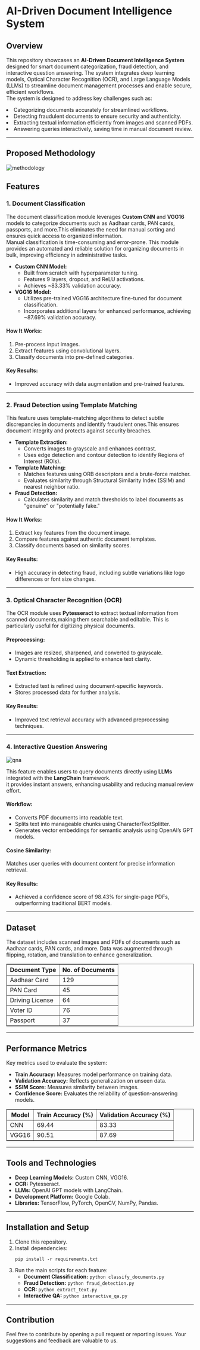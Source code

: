 
<h1>AI-Driven Document Intelligence System</h1>

<h2>Overview</h2>
<p>This repository showcases an <strong>AI-Driven Document Intelligence System</strong> designed for smart document categorization, fraud detection, and interactive question answering. The system integrates deep learning models, Optical Character Recognition (OCR), and Large Language Models (LLMs) to streamline document management processes and enable secure, efficient workflows.
<br>The system is designed to address key challenges such as:
<li>Categorizing documents accurately for streamlined workflows.</li>
<li>Detecting fraudulent documents to ensure security and authenticity.</li>
<li>Extracting textual information efficiently from images and scanned PDFs.</li>
<li>Answering queries interactively, saving time in manual document review.</li>
</p>
<hr>
<h2>Proposed Methodology</h2>

![methodology](https://github.com/user-attachments/assets/2fd22b2f-d684-4e1d-a0f3-f893c4b3049f)

<h2>Features</h2>
<h3>1. Document Classification</h3>
<p>The document classification module leverages <strong>Custom CNN</strong> and <strong>VGG16</strong> models to categorize documents such as Aadhaar cards, PAN cards, passports, and more.This eliminates the need for manual sorting and ensures quick access to organized information.
<br>Manual classification is time-consuming and error-prone. This module provides an automated and reliable solution for organizing documents in bulk, improving efficiency in administrative tasks.</p>
<ul>
<li><strong>Custom CNN Model:</strong>
            <ul>
                <li>Built from scratch with hyperparameter tuning.</li>
                <li>Features 9 layers, dropout, and ReLU activations.</li>
                <li>Achieves ~83.33% validation accuracy.</li>
            </ul>
        </li>
        <li><strong>VGG16 Model:</strong>
            <ul>
                <li>Utilizes pre-trained VGG16 architecture fine-tuned for document classification.</li>
                <li>Incorporates additional layers for enhanced performance, achieving ~87.69% validation accuracy.</li>
            </ul>
        </li>
    </ul>
<h4>How It Works:</h4>
<ol>
        <li>Pre-process input images.</li>
        <li>Extract features using convolutional layers.</li>
        <li>Classify documents into pre-defined categories.</li>
    </ol>
<h4>Key Results:</h4>
<ul>
        <li>Improved accuracy with data augmentation and pre-trained features.</li>
    </ul>

<hr>

<h3>2. Fraud Detection using Template Matching</h3>
<p>This feature uses template-matching algorithms to detect subtle discrepancies in documents and identify fraudulent ones.This ensures document integrity and protects against security breaches.</p>

<ul>
        <li><strong>Template Extraction:</strong>
            <ul>
                <li>Converts images to grayscale and enhances contrast.</li>
                <li>Uses edge detection and contour detection to identify Regions of Interest (ROIs).</li>
            </ul>
        </li>
        <li><strong>Template Matching:</strong>
            <ul>
                <li>Matches features using ORB descriptors and a brute-force matcher.</li>
                <li>Evaluates similarity through Structural Similarity Index (SSIM) and nearest neighbor ratio.</li>
            </ul>
        </li>
        <li><strong>Fraud Detection:</strong>
            <ul>
                <li>Calculates similarity and match thresholds to label documents as "genuine" or "potentially fake."</li>
            </ul>
        </li>
    </ul>

<h4>How It Works:</h4>
<ol>
        <li>Extract key features from the document image.</li>
        <li>Compare features against authentic document templates.</li>
        <li>Classify documents based on similarity scores.</li>
    </ol>

<h4>Key Results:</h4>
<ul>
        <li>High accuracy in detecting fraud, including subtle variations like logo differences or font size changes.</li>
    </ul>

<hr>

<h3>3. Optical Character Recognition (OCR)</h3>
<p>The OCR module uses <strong>Pytesseract</strong> to extract textual information from scanned documents,making them searchable and editable. This is particularly useful for digitizing physical documents.</p>

<h4>Preprocessing:</h4>
<ul>
        <li>Images are resized, sharpened, and converted to grayscale.</li>
        <li>Dynamic thresholding is applied to enhance text clarity.</li>
    </ul>

<h4>Text Extraction:</h4>
<ul>
        <li>Extracted text is refined using document-specific keywords.</li>
        <li>Stores processed data for further analysis.</li>
    </ul>

<h4>Key Results:</h4>
<ul>
        <li>Improved text retrieval accuracy with advanced preprocessing techniques.</li>
    </ul>

<hr>

<h3>4. Interactive Question Answering</h3>

![qna](https://github.com/user-attachments/assets/3001aa26-6e6c-4f19-a276-7ce39e5236f5)

<p>This feature enables users to query documents directly using <strong>LLMs</strong> integrated with the <strong>LangChain</strong> framework.
<br>it provides instant answers, enhancing usability and reducing manual review effort.</p>

<h4>Workflow:</h4>
<ul>
        <li>Converts PDF documents into readable text.</li>
        <li>Splits text into manageable chunks using CharacterTextSplitter.</li>
        <li>Generates vector embeddings for semantic analysis using OpenAI’s GPT models.</li>
    </ul>

<h4>Cosine Similarity:</h4>
<p>Matches user queries with document content for precise information retrieval.</p>

<h4>Key Results:</h4>
<ul>
        <li>Achieved a confidence score of 98.43% for single-page PDFs, outperforming traditional BERT models.</li>
    </ul>

<hr>

<h2>Dataset</h2>
<p>The dataset includes scanned images and PDFs of documents such as Aadhaar cards, PAN cards, and more. Data was augmented through flipping, rotation, and translation to enhance generalization.</p>

<table border="1">
        <tr>
            <th>Document Type</th>
            <th>No. of Documents</th>
        </tr>
        <tr>
            <td>Aadhaar Card</td>
            <td>129</td>
        </tr>
        <tr>
            <td>PAN Card</td>
            <td>45</td>
        </tr>
        <tr>
            <td>Driving License</td>
            <td>64</td>
        </tr>
        <tr>
            <td>Voter ID</td>
            <td>76</td>
        </tr>
        <tr>
            <td>Passport</td>
            <td>37</td>
        </tr>
    </table>

<hr>

<h2>Performance Metrics</h2>
<p>Key metrics used to evaluate the system:</p>
<ul>
        <li><strong>Train Accuracy:</strong> Measures model performance on training data.</li>
        <li><strong>Validation Accuracy:</strong> Reflects generalization on unseen data.</li>
        <li><strong>SSIM Score:</strong> Measures similarity between images.</li>
        <li><strong>Confidence Score:</strong> Evaluates the reliability of question-answering models.</li>
    </ul>

<table border="1">
        <tr>
            <th>Model</th>
            <th>Train Accuracy (%)</th>
            <th>Validation Accuracy (%)</th>
        </tr>
        <tr>
            <td>CNN</td>
            <td>69.44</td>
            <td>83.33</td>
        </tr>
        <tr>
            <td>VGG16</td>
            <td>90.51</td>
            <td>87.69</td>
        </tr>
    </table>

<hr>

<h2>Tools and Technologies</h2>
    <ul>
        <li><strong>Deep Learning Models:</strong> Custom CNN, VGG16.</li>
        <li><strong>OCR:</strong> Pytesseract.</li>
        <li><strong>LLMs:</strong> OpenAI GPT models with LangChain.</li>
        <li><strong>Development Platform:</strong> Google Colab.</li>
        <li><strong>Libraries:</strong> TensorFlow, PyTorch, OpenCV, NumPy, Pandas.</li>
    </ul>

<hr>

<h2>Installation and Setup</h2>
<ol>
        <li>Clone this repository.</li>
        <li>Install dependencies:
            <pre><code>pip install -r requirements.txt</code></pre>
        </li>
        <li>Run the main scripts for each feature:
            <ul>
                <li><strong>Document Classification:</strong> <code>python classify_documents.py</code></li>
                <li><strong>Fraud Detection:</strong> <code>python fraud_detection.py</code></li>
                <li><strong>OCR:</strong> <code>python extract_text.py</code></li>
                <li><strong>Interactive QA:</strong> <code>python interactive_qa.py</code></li>
            </ul>
        </li>
    </ol>

<hr>

<h2>Contribution</h2>
<p>Feel free to contribute by opening a pull request or reporting issues. Your suggestions and feedback are valuable to us.</p>

